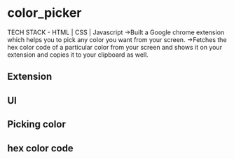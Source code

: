 # color_picker
TECH STACK - HTML | CSS | Javascript
->Built a Google chrome extension which helps you to
pick any color you want from your screen.
->Fetches the hex color code of a particular color from your
screen and shows it on your extension and copies it to
your clipboard as well.

## Extension

## UI

## Picking color

## hex color code
